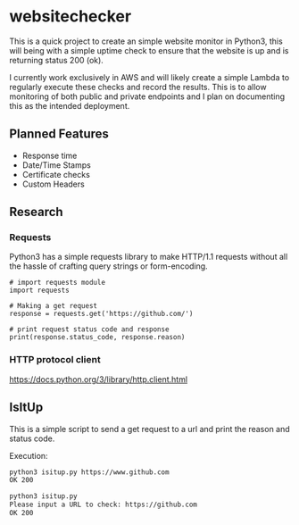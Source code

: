 # websitechecker

This is a quick project to create an simple website monitor in Python3, this will being with a simple uptime check to ensure that the website is up and is returning status 200 (ok).

I currently work exclusively in AWS and will likely create a simple Lambda to regularly execute these checks and record the results.
This is to allow monitoring of both public and private endpoints and I plan on documenting this as the intended deployment.

## Planned Features

- Response time
- Date/Time Stamps 
- Certificate checks 
- Custom Headers 


## Research

### Requests
Python3 has a simple requests library to make HTTP/1.1 requests without all the hassle of crafting query strings or form-encoding.

```Python3
# import requests module
import requests

# Making a get request
response = requests.get('https://github.com/')

# print request status code and response
print(response.status_code, response.reason)

```


### HTTP protocol client
https://docs.python.org/3/library/http.client.html

## IsItUp

This is a simple script to send a get request to a url and print the reason and status code.

Execution: 

```bash
python3 isitup.py https://www.github.com
OK 200

python3 isitup.py
Please input a URL to check: https://github.com
OK 200

```